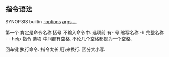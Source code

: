 ## 指令语法


SYNOPSIS
 builtin [-options]() [args ...]()

第一个 肯定是命令名称
括号 不输入命令中.
选项前 有- 号
缩写名称 -h
完整名称  - - help 
指令 选项 中间都有空格. 不论几个空格都视为一个空格.

回车键 执行命令.
指令太长  用\来换行.
区分大小写.



